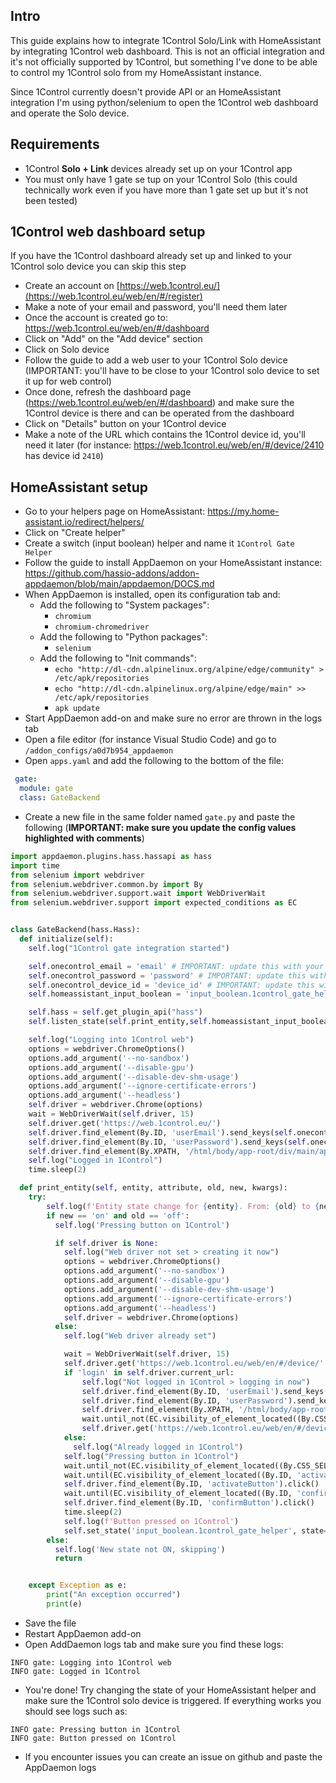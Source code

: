 ## Intro
This guide explains how to integrate 1Control Solo/Link with HomeAssistant by integrating 1Control web dashboard. This is not an official integration and it's not officially supported by 1Control, but something I've done to be able to control my 1Control solo from my HomeAssistant instance.

Since 1Control currently doesn't provide API or an HomeAssistant integration I'm using python/selenium to open the 1Control web dashboard and operate the Solo device.

## Requirements
- 1Control ****Solo + Link**** devices already set up on your 1Control app
- You must only have 1 gate se tup on your 1Control Solo (this could technically work even if you have more than 1 gate set up but it's not been tested)

## 1Control web dashboard setup
If you have the 1Control dashboard already set up and linked to your 1Control solo device you can skip this step

- Create an account on [https://web.1control.eu/](https://web.1control.eu/web/en/#/register)
- Make a note of your email and password, you'll need them later
- Once the account is created go to: https://web.1control.eu/web/en/#/dashboard
- Click on "Add" on the "Add device" section
- Click on Solo device
- Follow the guide to add a web user to your 1Control Solo device (IMPORTANT: you'll have to be close to your 1Control solo device to set it up for web control)
- Once done, refresh the dashboard page (https://web.1control.eu/web/en/#/dashboard) and make sure the 1Control device is there and can be operated from the dashboard
- Click on "Details" button on your 1Control device
- Make a note of the URL which contains the 1Control device id, you'll need it later (for instance: https://web.1control.eu/web/en/#/device/2410 has device id `2410`)

## HomeAssistant setup
- Go to your helpers page on HomeAssistant: https://my.home-assistant.io/redirect/helpers/
- Click on "Create helper"
- Create a switch (input boolean) helper and name it `1Control Gate Helper`
- Follow the guide to install AppDaemon on your HomeAssistant instance: https://github.com/hassio-addons/addon-appdaemon/blob/main/appdaemon/DOCS.md
- When AppDaemon is installed, open its configuration tab and:
  - Add the following to "System packages":
      - `chromium`
      - `chromium-chromedriver`
  - Add the following to "Python packages":
      - `selenium`
  - Add the following to "Init commands":
      - `echo "http://dl-cdn.alpinelinux.org/alpine/edge/community" > /etc/apk/repositories`
      - `echo "http://dl-cdn.alpinelinux.org/alpine/edge/main" >> /etc/apk/repositories`
      - `apk update`
- Start AppDaemon add-on and make sure no error are thrown in the logs tab
- Open a file editor (for instance Visual Studio Code) and go to `/addon_configs/a0d7b954_appdaemon`
- Open `apps.yaml` and add the following to the bottom of the file:
```yaml
 gate:
  module: gate
  class: GateBackend
```
- Create a new file in the same folder named  `gate.py` and paste the following (**IMPORTANT: make sure you update the config values highlighted with comments**)
```py
import appdaemon.plugins.hass.hassapi as hass
import time
from selenium import webdriver
from selenium.webdriver.common.by import By
from selenium.webdriver.support.wait import WebDriverWait
from selenium.webdriver.support import expected_conditions as EC


class GateBackend(hass.Hass):
  def initialize(self):
    self.log("1Control gate integration started")

    self.onecontrol_email = 'email' # IMPORTANT: update this with your 1control web email
    self.onecontrol_password = 'password' # IMPORTANT: update this with your 1control web password
    self.onecontrol_device_id = 'device_id' # IMPORTANT: update this with your 1control device id (you get it from the URL of your 1control device on the web dashboard)
    self.homeassistant_input_boolean = 'input_boolean.1control_gate_helper'

    self.hass = self.get_plugin_api("hass")
    self.listen_state(self.print_entity,self.homeassistant_input_boolean)

    self.log("Logging into 1Control web")
    options = webdriver.ChromeOptions()
    options.add_argument('--no-sandbox')
    options.add_argument('--disable-gpu')
    options.add_argument('--disable-dev-shm-usage')
    options.add_argument('--ignore-certificate-errors')
    options.add_argument('--headless')
    self.driver = webdriver.Chrome(options)
    wait = WebDriverWait(self.driver, 15)
    self.driver.get('https://web.1control.eu/')
    self.driver.find_element(By.ID, 'userEmail').send_keys(self.onecontrol_email)
    self.driver.find_element(By.ID, 'userPassword').send_keys(self.onecontrol_password)
    self.driver.find_element(By.XPATH, '/html/body/app-root/div/main/app-login/section[2]/div/div/a[1]').click()
    self.log("Logged in 1Control")
    time.sleep(2)

  def print_entity(self, entity, attribute, old, new, kwargs):
    try:
        self.log(f'Entity state change for {entity}. From: {old} to {new}')
        if new == 'on' and old == 'off':
          self.log('Pressing button on 1Control')

          if self.driver is None:
            self.log("Web driver not set > creating it now")
            options = webdriver.ChromeOptions()
            options.add_argument('--no-sandbox')
            options.add_argument('--disable-gpu')
            options.add_argument('--disable-dev-shm-usage')
            options.add_argument('--ignore-certificate-errors')
            options.add_argument('--headless')
            self.driver = webdriver.Chrome(options)
          else: 
            self.log("Web driver already set")

            wait = WebDriverWait(self.driver, 15)
            self.driver.get('https://web.1control.eu/web/en/#/device/' + self.onecontrol_device_id)
            if 'login' in self.driver.current_url:
                self.log("Not logged in 1Control > logging in now")
                self.driver.find_element(By.ID, 'userEmail').send_keys(self.onecontrol_email)
                self.driver.find_element(By.ID, 'userPassword').send_keys(self.onecontrol_password)
                self.driver.find_element(By.XPATH, '/html/body/app-root/div/main/app-login/section[2]/div/div/a[1]').click()
                wait.until_not(EC.visibility_of_element_located((By.CSS_SELECTOR, '.loading-loader-wrapper')))
                self.driver.get('https://web.1control.eu/web/en/#/device/' + self.onecontrol_device_id)
            else:
              self.log("Already logged in 1Control")
            self.log("Pressing button in 1Control")
            wait.until_not(EC.visibility_of_element_located((By.CSS_SELECTOR, '.loading-loader-wrapper')))
            wait.until(EC.visibility_of_element_located((By.ID, 'activateButton')))
            self.driver.find_element(By.ID, 'activateButton').click()
            wait.until(EC.visibility_of_element_located((By.ID, 'confirmButton')))
            self.driver.find_element(By.ID, 'confirmButton').click()
            time.sleep(2)
            self.log(f'Button pressed on 1Control')
            self.set_state('input_boolean.1control_gate_helper', state='off')
        else:
          self.log('New state not ON, skipping')
          return


    except Exception as e:
        print("An exception occurred")
        print(e)
```
- Save the file
- Restart AppDaemon add-on
- Open AddDaemon logs tab and make sure you find these logs:
```
INFO gate: Logging into 1Control web
INFO gate: Logged in 1Control
```
- You're done! Try changing the state of your HomeAssistant helper and make sure the 1Control solo device is triggered. If everything works you should see logs such as:
```
INFO gate: Pressing button in 1Control
INFO gate: Button pressed on 1Control
```
- If you encounter issues you can create an issue on github and paste the AppDaemon logs

